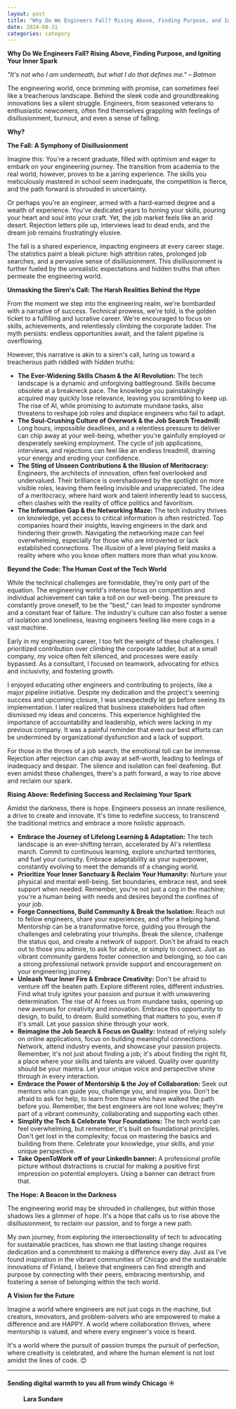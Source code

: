 ```yaml
---
layout: post
title: "Why Do We Engineers Fall? Rising Above, Finding Purpose, and Igniting Your Inner Spark"
date: 2024-08-31
categories: category
---
```


**Why Do We Engineers Fall? Rising Above, Finding Purpose, and Igniting Your Inner Spark**

*"It's not who I am underneath, but what I do that defines me." – Batman*

The engineering world, once brimming with promise, can sometimes feel like a treacherous landscape. Behind the sleek code and groundbreaking innovations lies a silent struggle. Engineers, from seasoned veterans to enthusiastic newcomers, often find themselves grappling with feelings of disillusionment, burnout, and even a sense of falling.

**Why?**

**The Fall: A Symphony of Disillusionment**

Imagine this: You're a recent graduate, filled with optimism and eager to embark on your engineering journey. The transition from academia to the real world, however, proves to be a jarring experience. The skills you meticulously mastered in school seem inadequate, the competition is fierce, and the path forward is shrouded in uncertainty.

Or perhaps you're an engineer, armed with a hard-earned degree and a wealth of experience. You've dedicated years to honing your skills, pouring your heart and soul into your craft. Yet, the job market feels like an arid desert. Rejection letters pile up, interviews lead to dead ends, and the dream job remains frustratingly elusive.

The fall is a shared experience, impacting engineers at every career stage. The statistics paint a bleak picture: high attrition rates, prolonged job searches, and a pervasive sense of disillusionment. This disillusionment is further fueled by the unrealistic expectations and hidden truths that often permeate the engineering world.

**Unmasking the Siren's Call: The Harsh Realities Behind the Hype**

From the moment we step into the engineering realm, we're bombarded with a narrative of success. Technical prowess, we're told, is the golden ticket to a fulfilling and lucrative career. We're encouraged to focus on skills, achievements, and relentlessly climbing the corporate ladder. The myth persists: endless opportunities await, and the talent pipeline is overflowing.

However, this narrative is akin to a siren's call, luring us toward a treacherous path riddled with hidden truths:

* **The Ever-Widening Skills Chasm & the AI Revolution:** The tech landscape is a dynamic and unforgiving battleground. Skills become obsolete at a breakneck pace. The knowledge you painstakingly acquired may quickly lose relevance, leaving you scrambling to keep up. The rise of AI, while promising to automate mundane tasks, also threatens to reshape job roles and displace engineers who fail to adapt.
* **The Soul-Crushing Culture of Overwork & the Job Search Treadmill:** Long hours, impossible deadlines, and a relentless pressure to deliver can chip away at your well-being, whether you're gainfully employed or desperately seeking employment. The cycle of job applications, interviews, and rejections can feel like an endless treadmill, draining your energy and eroding your confidence.
* **The Sting of Unseen Contributions & the Illusion of Meritocracy:** Engineers, the architects of innovation, often feel overlooked and undervalued. Their brilliance is overshadowed by the spotlight on more visible roles, leaving them feeling invisible and unappreciated. The idea of a meritocracy, where hard work and talent inherently lead to success, often clashes with the reality of office politics and favoritism.
* **The Information Gap & the Networking Maze:** The tech industry thrives on knowledge, yet access to critical information is often restricted. Top companies hoard their insights, leaving engineers in the dark and hindering their growth. Navigating the networking maze can feel overwhelming, especially for those who are introverted or lack established connections. The illusion of a level playing field masks a reality where who you know often matters more than what you know.

**Beyond the Code: The Human Cost of the Tech World**

While the technical challenges are formidable, they're only part of the equation. The engineering world's intense focus on competition and individual achievement can take a toll on our well-being. The pressure to constantly prove oneself, to be the "best," can lead to imposter syndrome and a constant fear of failure. The industry's culture can also foster a sense of isolation and loneliness, leaving engineers feeling like mere cogs in a vast machine.

Early in my engineering career, I too felt the weight of these challenges. I prioritized contribution over climbing the corporate ladder, but at a small company, my voice often felt silenced, and processes were easily bypassed. As a consultant, I focused on teamwork, advocating for ethics and inclusivity, and fostering growth. 

I enjoyed educating other engineers and contributing to projects, like a major pipeline initiative. Despite my dedication and the project's seeming success and upcoming closure, I was unexpectedly let go before seeing its implementation. I later realized that business stakeholders had often dismissed my ideas and concerns. This experience highlighted the importance of accountability and leadership, which were lacking in my previous company. It was a painful reminder that even our best efforts can be undermined by organizational dysfunction and a lack of support.

For those in the throes of a job search, the emotional toll can be immense. Rejection after rejection can chip away at self-worth, leading to feelings of inadequacy and despair.  The silence and isolation can feel deafening. But even amidst these challenges, there's a path forward, a way to rise above and reclaim our spark.

**Rising Above: Redefining Success and Reclaiming Your Spark**

Amidst the darkness, there is hope. Engineers possess an innate resilience, a drive to create and innovate. It's time to redefine success, to transcend the traditional metrics and embrace a more holistic approach.

* **Embrace the Journey of Lifelong Learning & Adaptation:** The tech landscape is an ever-shifting terrain, accelerated by AI's relentless march. Commit to continuous learning, explore uncharted territories, and fuel your curiosity. Embrace adaptability as your superpower, constantly evolving to meet the demands of a changing world.
* **Prioritize Your Inner Sanctuary & Reclaim Your Humanity:** Nurture your physical and mental well-being. Set boundaries, embrace rest, and seek support when needed. Remember, you're not just a cog in the machine; you're a human being with needs and desires beyond the confines of your job.
* **Forge Connections, Build Community & Break the Isolation:** Reach out to fellow engineers, share your experiences, and offer a helping hand. Mentorship can be a transformative force, guiding you through the challenges and celebrating your triumphs. Break the silence, challenge the status quo, and create a network of support. Don't be afraid to reach out to those you admire, to ask for advice, or simply to connect. Just as vibrant community gardens foster connection and belonging, so too can a strong professional network provide support and encouragement on your engineering journey.
* **Unleash Your Inner Fire & Embrace Creativity:** Don't be afraid to venture off the beaten path. Explore different roles, different industries. Find what truly ignites your passion and pursue it with unwavering determination. The rise of AI frees us from mundane tasks, opening up new avenues for creativity and innovation. Embrace this opportunity to design, to build, to dream. Build something that matters to you, even if it's small. Let your passion shine through your work.
* **Reimagine the Job Search & Focus on Quality:** Instead of relying solely on online applications, focus on building meaningful connections. Network, attend industry events, and showcase your passion projects. Remember, it's not just about finding a job; it's about finding the right fit, a place where your skills and talents are valued. Quality over quantity should be your mantra. Let your unique voice and perspective shine through in every interaction.
* **Embrace the Power of Mentorship & the Joy of Collaboration:** Seek out mentors who can guide you, challenge you, and inspire you. Don't be afraid to ask for help, to learn from those who have walked the path before you. Remember, the best engineers are not lone wolves; they're part of a vibrant community, collaborating and supporting each other.
* **Simplify the Tech & Celebrate Your Foundations:** The tech world can feel overwhelming, but remember, it's built on foundational principles. Don't get lost in the complexity; focus on mastering the basics and building from there. Celebrate your knowledge, your skills, and your unique perspective.
* **Take OpenToWork off of your LinkedIn banner:** A professional profile picture without distractions is crucial for making a positive first impression on potential employers. Using a banner can detract from that.

**The Hope: A Beacon in the Darkness**

The engineering world may be shrouded in challenges, but within those shadows lies a glimmer of hope. It's a hope that calls us to rise above the disillusionment, to reclaim our passion, and to forge a new path.

My own journey, from exploring the intersectionality of tech to advocating for sustainable practices, has shown me that lasting change requires dedication and a commitment to making a difference every day. Just as I've found inspiration in the vibrant communities of Chicago and the sustainable innovations of Finland, I believe that engineers can find strength and purpose by connecting with their peers, embracing mentorship, and fostering a sense of belonging within the tech world.

**A Vision for the Future**

Imagine a world where engineers are not just cogs in the machine, but creators, innovators, and problem-solvers who are empowered to make a difference and are HAPPY. A world where collaboration thrives, where mentorship is valued, and where every engineer's voice is heard.

It's a world where the pursuit of passion trumps the pursuit of perfection, where creativity is celebrated, and where the human element is not lost amidst the lines of code. 😊

---



#### Sending digital warmth to you all from windy Chicago ☀️

#### &nbsp;&nbsp;&nbsp;&nbsp;&nbsp;&nbsp;&nbsp;&nbsp;&nbsp;&nbsp;&nbsp;Lara Sundare 

